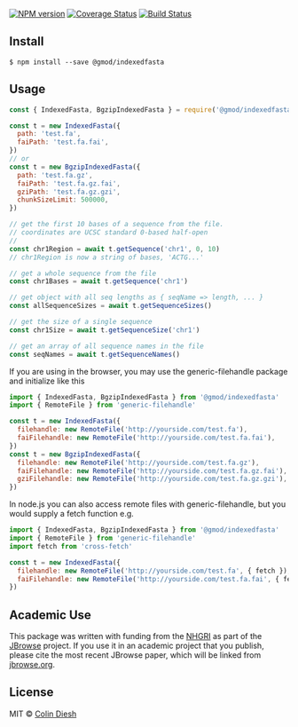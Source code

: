 [![NPM version](https://img.shields.io/npm/v/@gmod/indexedfasta.svg?style=flat-square)](https://npmjs.org/package/@gmod/indexedfasta)
[![Coverage Status](https://img.shields.io/codecov/c/github/GMOD/indexedfasta-js/master.svg?style=flat-square)](https://codecov.io/gh/GMOD/indexedfasta-js/branch/master)
[![Build Status](https://img.shields.io/github/workflow/status/GMOD/indexedfasta-js/Push/master?logo=github&style=flat-query)](https://github.com/GMOD/indexedfasta-js/actions?query=branch%3Amaster+workflow%3APush+)

## Install

    $ npm install --save @gmod/indexedfasta

## Usage

```js
const { IndexedFasta, BgzipIndexedFasta } = require('@gmod/indexedfasta')

const t = new IndexedFasta({
  path: 'test.fa',
  faiPath: 'test.fa.fai',
})
// or
const t = new BgzipIndexedFasta({
  path: 'test.fa.gz',
  faiPath: 'test.fa.gz.fai',
  gziPath: 'test.fa.gz.gzi',
  chunkSizeLimit: 500000,
})

// get the first 10 bases of a sequence from the file.
// coordinates are UCSC standard 0-based half-open
//
const chr1Region = await t.getSequence('chr1', 0, 10)
// chr1Region is now a string of bases, 'ACTG...'

// get a whole sequence from the file
const chr1Bases = await t.getSequence('chr1')

// get object with all seq lengths as { seqName => length, ... }
const allSequenceSizes = await t.getSequenceSizes()

// get the size of a single sequence
const chr1Size = await t.getSequenceSize('chr1')

// get an array of all sequence names in the file
const seqNames = await t.getSequenceNames()
```

If you are using in the browser, you may use the generic-filehandle package and initialize like this

```js
import { IndexedFasta, BgzipIndexedFasta } from '@gmod/indexedfasta'
import { RemoteFile } from 'generic-filehandle'

const t = new IndexedFasta({
  filehandle: new RemoteFile('http://yourside.com/test.fa'),
  faiFilehandle: new RemoteFile('http://yourside.com/test.fa.fai'),
})
const t = new BgzipIndexedFasta({
  filehandle: new RemoteFile('http://yourside.com/test.fa.gz'),
  faiFilehandle: new RemoteFile('http://yourside.com/test.fa.gz.fai'),
  gziFilehandle: new RemoteFile('http://yourside.com/test.fa.gz.gzi'),
})
```

In node.js you can also access remote files with generic-filehandle, but you would supply a fetch function e.g.

```js
import { IndexedFasta, BgzipIndexedFasta } from '@gmod/indexedfasta'
import { RemoteFile } from 'generic-filehandle'
import fetch from 'cross-fetch'

const t = new IndexedFasta({
  filehandle: new RemoteFile('http://yourside.com/test.fa', { fetch }),
  faiFilehandle: new RemoteFile('http://yourside.com/test.fa.fai', { fetch }),
})
```

## Academic Use

This package was written with funding from the [NHGRI](http://genome.gov) as part of the [JBrowse](http://jbrowse.org) project. If you use it in an academic project that you publish, please cite the most recent JBrowse paper, which will be linked from [jbrowse.org](http://jbrowse.org).

## License

MIT © [Colin Diesh](https://github.com/cmdcolin)
